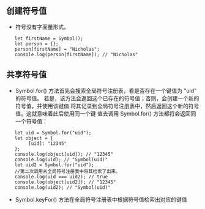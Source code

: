 ## 创建符号值
* 符号没有字面量形式。
````ecmascript 6
   let firstName = Symbol();
   let person = {};
   person[firstName] = "Nicholas";
   console.log(person[firstName]); // "Nicholas"
````

## 共享符号值
* Symbol.for() 方法首先会搜索全局符号注册表，看是否存在一个键值为 "uid" 的符号值。
  若是，该方法会返回这个已存在的符号值；否则，会创建一个新的符号值，并使用该键值
  将其记录到全局符号注册表中，然后返回这个新的符号值。这就意味着此后使用同一个键
  值去调用 Symbol.for() 方法都将会返回同一个符号值：
````ecmascript 6
   let uid = Symbol.for("uid");
   let object = {
        [uid]: "12345"
   };
   console.log(object[uid]); // "12345"
   console.log(uid); // "Symbol(uid)"
   let uid2 = Symbol.for("uid");
   //第二次调用从全局符号注册表中将其检索了出来。
   console.log(uid === uid2); // true
   console.log(object[uid2]); // "12345"
   console.log(uid2); // "Symbol(uid)"
````
* Symbol.keyFor() 方法在全局符号注册表中根据符号值检索出对应的键值